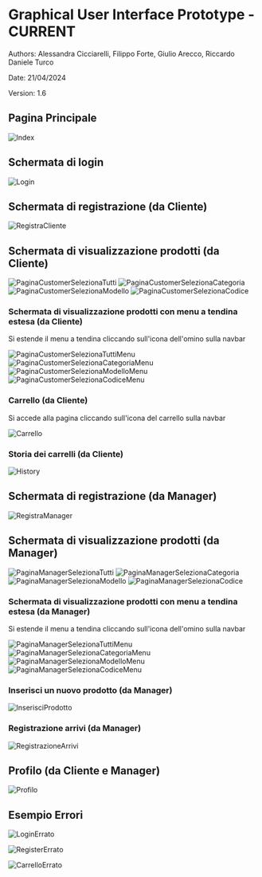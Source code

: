 # Graphical User Interface Prototype - CURRENT

Authors: Alessandra Cicciarelli, Filippo Forte, Giulio Arecco, Riccardo Daniele Turco

Date: 21/04/2024

Version: 1.6

## Pagina Principale

![Index](./img/IndexPCV1.png)

## Schermata di login

![Login](./img/LoginPC.png)

## Schermata di registrazione (da Cliente)

![RegistraCliente](./img/RegisterPCV1.png)

## Schermata di visualizzazione prodotti (da Cliente)

![PaginaCustomerSelezionaTutti](./img/PaginaCustomerTuttiPCV1.png)
![PaginaCustomerSelezionaCategoria](./img/PaginaCustomerCategoriaPCV1.png)
![PaginaCustomerSelezionaModello](./img/PaginaCustomerModelloPCV1.png)
![PaginaCustomerSelezionaCodice](./img/PaginaCustomerCodicePCV1.png)

### Schermata di visualizzazione prodotti con menu a tendina estesa (da Cliente)

Si estende il menu a tendina cliccando sull'icona dell'omino sulla navbar

![PaginaCustomerSelezionaTuttiMenu](./img/PaginaCustomerTuttiMenuPCV1.png)
![PaginaCustomerSelezionaCategoriaMenu](./img/PaginaCustomerCategoriaMenuPCV1.png)
![PaginaCustomerSelezionaModelloMenu](./img/PaginaCustomerModelloMenuPCV1.png)
![PaginaCustomerSelezionaCodiceMenu](./img/PaginaCustomerCodiceMenuPCV1.png)

### Carrello (da Cliente)

Si accede alla pagina cliccando sull'icona del carrello sulla navbar

![Carrello](./img/CarrelloPCV1.png)

### Storia dei carrelli (da Cliente)

![History](./img/HistoryPCV1.png)

## Schermata di registrazione (da Manager)

![RegistraManager](./img/RegisterManagerPCV1.png)

## Schermata di visualizzazione prodotti (da Manager)

![PaginaManagerSelezionaTutti](./img/PaginaManagerTuttiPCV1.png)
![PaginaManagerSelezionaCategoria](./img/PaginaManagerCategoriaPCV1.png)
![PaginaManagerSelezionaModello](./img/PaginaManagerModelloPCV1.png)
![PaginaManagerSelezionaCodice](./img/PaginaManagerCodicePCV1.png)

### Schermata di visualizzazione prodotti con menu a tendina estesa (da Manager)

Si estende il menu a tendina cliccando sull'icona dell'omino sulla navbar

![PaginaManagerSelezionaTuttiMenu](./img/PaginaManagerTuttiMenuPCV1.png)
![PaginaManagerSelezionaCategoriaMenu](./img/PaginaManagerCategoriaMenuPCV1.png)
![PaginaManagerSelezionaModelloMenu](./img/PaginaManagerModelloMenuPCV1.png)
![PaginaManagerSelezionaCodiceMenu](./img/PaginaManagerCodiceMenuPCV1.png)

### Inserisci un nuovo prodotto (da Manager)

![InserisciProdotto](./img/InserisciProdottoPCV1.png)

### Registrazione arrivi (da Manager)

![RegistrazioneArrivi](./img/RegistrazioneArriviPCV1.png)


## Profilo (da Cliente e Manager)

![Profilo](./img/ProfiloPCV1.png)

## Esempio Errori

![LoginErrato](./img/LoginErratoPC.png)

![RegisterErrato](./img/RegisterErratoPC.png)

![CarrelloErrato](./img/CarrelloErratoPC.png)